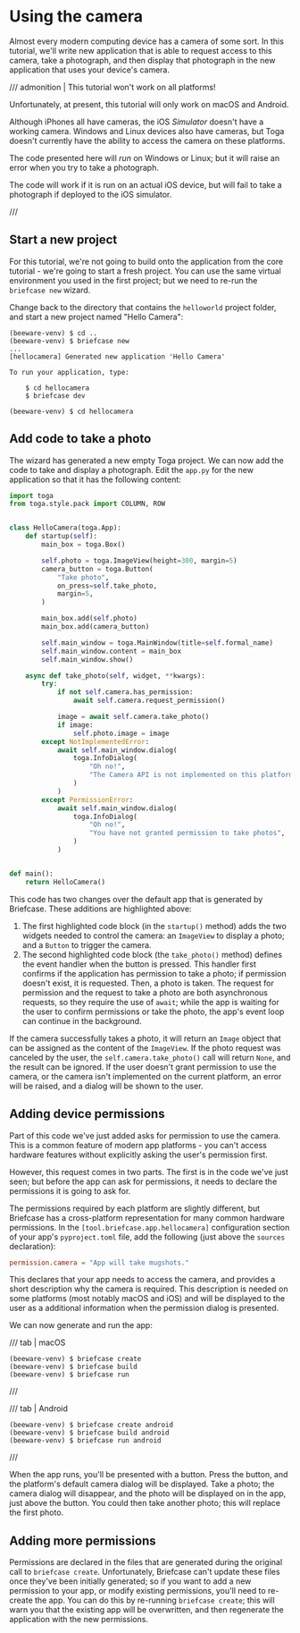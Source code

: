 # Using the camera

Almost every modern computing device has a camera of some sort. In this tutorial, we'll write new application that is able to request access to this camera, take a photograph, and then display that photograph in the new application that uses your device's camera.

/// admonition | This tutorial won't work on all platforms!

Unfortunately, at present, this tutorial will only work on macOS and Android.

Although iPhones all have cameras, the iOS *Simulator* doesn't have a working camera. Windows and Linux devices also have cameras, but Toga doesn't currently have the ability to access the camera on these platforms.

The code presented here will *run* on Windows or Linux; but it will raise an error when you try to take a photograph.

The code will work if it is run on an actual iOS device, but will fail to take a photograph if deployed to the iOS simulator.

///

## Start a new project

For this tutorial, we're not going to build onto the application from the core tutorial - we're going to start a fresh project. You can use the same virtual environment you used in the first project; but we need to re-run the `briefcase new` wizard.

Change back to the directory that contains the `helloworld` project folder, and start a new project named "Hello Camera":

```console
(beeware-venv) $ cd ..
(beeware-venv) $ briefcase new
...
[hellocamera] Generated new application 'Hello Camera'

To run your application, type:

    $ cd hellocamera
    $ briefcase dev

(beeware-venv) $ cd hellocamera
```

## Add code to take a photo

The wizard has generated a new empty Toga project. We can now add the code to take and display a photograph. Edit the `app.py` for the new application so that it has the following content:

```python {hl_lines="9-18 23-44"}
import toga
from toga.style.pack import COLUMN, ROW


class HelloCamera(toga.App):
    def startup(self):
        main_box = toga.Box()

        self.photo = toga.ImageView(height=300, margin=5)
        camera_button = toga.Button(
            "Take photo",
            on_press=self.take_photo,
            margin=5,
        )

        main_box.add(self.photo)
        main_box.add(camera_button)

        self.main_window = toga.MainWindow(title=self.formal_name)
        self.main_window.content = main_box
        self.main_window.show()

    async def take_photo(self, widget, **kwargs):
        try:
            if not self.camera.has_permission:
                await self.camera.request_permission()

            image = await self.camera.take_photo()
            if image:
                self.photo.image = image
        except NotImplementedError:
            await self.main_window.dialog(
                toga.InfoDialog(
                    "Oh no!",
                    "The Camera API is not implemented on this platform",
                )
            )
        except PermissionError:
            await self.main_window.dialog(
                toga.InfoDialog(
                    "Oh no!",
                    "You have not granted permission to take photos",
                )
            )


def main():
    return HelloCamera()
```

This code has two changes over the default app that is generated by Briefcase. These additions are highlighted above:

1. The first highlighted code block (in the `startup()` method) adds the two widgets needed to control the camera: an `ImageView` to display a photo; and a `Button` to trigger the camera.
2. The second highlighted code block (the `take_photo()` method) defines the event handler when the button is pressed. This handler first confirms if the application has permission to take a photo; if permission doesn't exist, it is requested. Then, a photo is taken. The request for permission and the request to take a photo are both asynchronous requests, so they require the use of `await`; while the app is waiting for the user to confirm permissions or take the photo, the app's event loop can continue in the background.

If the camera successfully takes a photo, it will return an `Image` object that can be assigned as the content of the `ImageView`. If the photo request was canceled by the user, the `self.camera.take_photo()` call will return `None`, and the result can be ignored. If the user doesn't grant permission to use the camera, or the camera isn't implemented on the current platform, an error will be raised, and a dialog will be shown to the user.

## Adding device permissions

Part of this code we've just added asks for permission to use the camera. This is a common feature of modern app platforms - you can't access hardware features without explicitly asking the user's permission first.

However, this request comes in two parts. The first is in the code we've just seen; but before the app can ask for permissions, it needs to declare the permissions it is going to ask for.

The permissions required by each platform are slightly different, but Briefcase has a cross-platform representation for many common hardware permissions. In the `[tool.briefcase.app.hellocamera]` configuration section of your app's `pyproject.toml` file, add the following (just above the `sources` declaration):

```toml
permission.camera = "App will take mugshots."
```

This declares that your app needs to access the camera, and provides a short description why the camera is required. This description is needed on some platforms (most notably macOS and iOS) and will be displayed to the user as a additional information when the permission dialog is presented.

We can now generate and run the app:

/// tab | macOS

```console
(beeware-venv) $ briefcase create
(beeware-venv) $ briefcase build
(beeware-venv) $ briefcase run
```

///

/// tab | Android

```console
(beeware-venv) $ briefcase create android
(beeware-venv) $ briefcase build android
(beeware-venv) $ briefcase run android
```

///

When the app runs, you'll be presented with a button. Press the button, and the platform's default camera dialog will be displayed. Take a photo; the camera dialog will disappear, and the photo will be displayed on in the app, just above the button. You could then take another photo; this will replace the first photo.

## Adding more permissions

Permissions are declared in the files that are generated during the original call to `briefcase create`. Unfortunately, Briefcase can't update these files once they've been initially generated; so if you want to add a new permission to your app, or modify existing permissions, you'll need to re-create the app. You can do this by re-running `briefcase create`; this will warn you that the existing app will be overwritten, and then regenerate the application with the new permissions.
